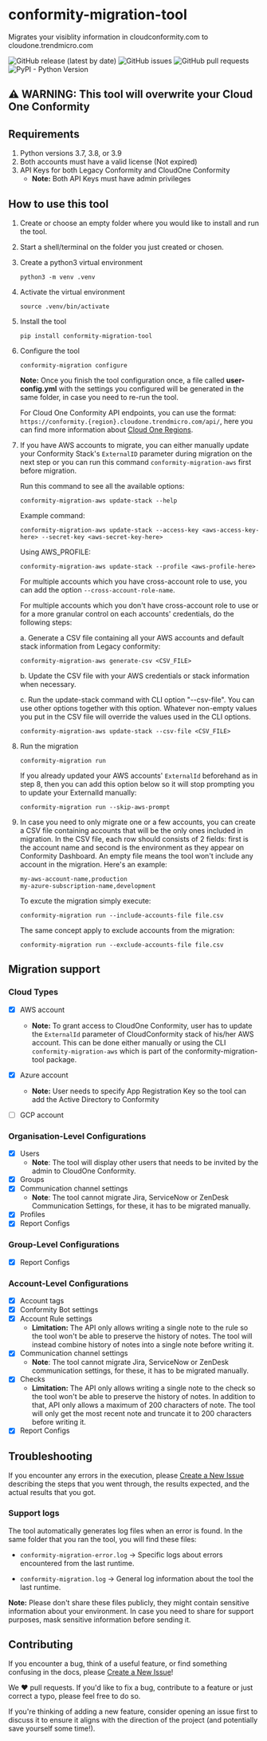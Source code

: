 # conformity-migration-tool
Migrates your visiblity information in cloudconformity.com to cloudone.trendmicro.com

![GitHub release (latest by date)](https://img.shields.io/github/v/release/atiradocc/conformity-migration-tool?color=red&label=Last%20Release&logo=trend-micro&logoColor=red)
![GitHub issues](https://img.shields.io/github/issues/atiradocc/conformity-migration-tool?label=Issues)
![GitHub pull requests](https://img.shields.io/github/issues-pr/atiradocc/conformity-migration-tool?label=Pull%20Requests)
![PyPI - Python Version](https://img.shields.io/pypi/pyversions/conformity-migration-tool?logo=python&label=Python%20Version%20Support)

## **⚠ WARNING: This tool will overwrite your Cloud One Conformity**

## Requirements
1. Python versions 3.7, 3.8, or 3.9
2. Both accounts must have a valid license (Not expired)
3. API Keys for both Legacy Conformity and CloudOne Conformity
   - **Note:** Both API Keys must have admin privileges

## How to use this tool

1) Create or choose an empty folder where you would like to install and run the tool.

2) Start a shell/terminal on the folder you just created or chosen.

3) Create a python3 virtual environment
    ```
    python3 -m venv .venv
    ```

4) Activate the virtual environment
   ```
   source .venv/bin/activate
   ```

5) Install the tool
    ```
    pip install conformity-migration-tool
    ```

6) Configure the tool
    ```
    conformity-migration configure
    ```
    **Note:** Once you finish the tool configuration once, a file called **user-config.yml** with the settings you configured will be generated in the same folder, in case you need to re-run the tool.

    For Cloud One Conformity API endpoints, you can use the format: ```https://conformity.{region}.cloudone.trendmicro.com/api/```, here you can find more information about [Cloud One Regions](https://cloudone.trendmicro.com/docs/identity-and-account-management/c1-regions/).

7) If you have AWS accounts to migrate, you can either manually update your Conformity Stack's `ExternalID` parameter during migration on the next step or you can run this command `conformity-migration-aws` first before migration.

   Run this command to see all the available options:
   ```
   conformity-migration-aws update-stack --help
   ```
   Example command:
   ```
   conformity-migration-aws update-stack --access-key <aws-access-key-here> --secret-key <aws-secret-key-here>
   ```
   Using AWS_PROFILE:
   ```
   conformity-migration-aws update-stack --profile <aws-profile-here>
   ```
   
   For multiple accounts which you have cross-account role to use, you can add the option `--cross-account-role-name`.

   For multiple accounts which you don't have cross-account role to use or for a more granular control on each accounts' credentials, do the following steps:

   a. Generate a CSV file containing all your AWS accounts and default stack information from Legacy conformity:
   ```
   conformity-migration-aws generate-csv <CSV_FILE>
   ```
   b. Update the CSV file with your AWS credentials or stack information when necessary.
   
   c. Run the update-stack command with CLI option "--csv-file". You can use other options together with this option. Whatever non-empty values you put in the CSV file will override the values used in the CLI options.
   ```
   conformity-migration-aws update-stack --csv-file <CSV_FILE>
   ```


8)  Run the migration
    ```
    conformity-migration run
    ```
    If you already updated your AWS accounts' `ExternalId` beforehand as in step 8, then you can add this
    option below so it will stop prompting you to update your ExternalId manually:
    ```
    conformity-migration run --skip-aws-prompt
    ```

9)  In case you need to only migrate one or a few accounts, you can create a CSV file containing accounts that will be the only ones included in migration. In the CSV file, each row should consists of 2 fields: first is the account name and second is the environment as they appear on Conformity Dashboard. An empty file means the tool won't include any account in the migration. Here's an example:

    ```
    my-aws-account-name,production
    my-azure-subscription-name,development
    ```

    To excute the migration simply execute:

    ```
    conformity-migration run --include-accounts-file file.csv
    ```

    The same concept apply to exclude accounts from the migration:

    ```
    conformity-migration run --exclude-accounts-file file.csv
    ```

## Migration support
### Cloud Types
- [X] AWS account
  - **Note:** To grant access to CloudOne Conformity, user has to update the `ExternalId` parameter of CloudConformity stack of his/her AWS account. This can be done either manually or using the CLI `conformity-migration-aws` which is part of the conformity-migration-tool package.

- [X] Azure account
  - **Note:** User needs to specify App Registration Key so the tool can add the Active Directory to Conformity
- [ ] GCP account

### Organisation-Level Configurations
- [X] Users
  - **Note**: The tool will display other users that needs to be invited by the admin to CloudOne Conformity.
- [X] Groups
- [X] Communication channel settings
  - **Note**: The tool cannot migrate Jira, ServiceNow or ZenDesk Communication Settings, for these, it has to be migrated manually.
- [X] Profiles
- [X] Report Configs

### Group-Level Configurations
- [X] Report Configs

### Account-Level Configurations
- [X] Account tags
- [X] Conformity Bot settings
- [X] Account Rule settings
  - **Limitation:** The API only allows writing a single note to the rule so the tool won't be able to preserve the history of notes. The tool will instead combine history of notes into a single note before writing it.
- [X] Communication channel settings
  - **Note**: The tool cannot migrate Jira, ServiceNow or ZenDesk communication settings, for these, it has to be migrated manually.
- [X] Checks
  - **Limitation:** The API only allows writing a single note to the check so the tool won't be able to preserve the history of notes. In addition to that, API only allows a maximum of 200 characters of note. The tool will only get the most recent note and truncate it to 200 characters before writing it.
- [X] Report Configs

## Troubleshooting
If you encounter any errors in the execution, please [Create a New Issue](https://github.com/atiradocc/conformity-migration-tool/issues/new) describing the steps that you went through, the results expected, and the actual results that you got.

### Support logs
The tool automatically generates log files when an error is found. In the same folder that you ran the tool, you will find these files:

- ```conformity-migration-error.log``` -> Specific logs about errors encountered from the last runtime.

- ```conformity-migration.log``` -> General log information about the tool the last runtime.

**Note:** Please don't share these files publicly, they might contain sensitive information about your environment. In case you need to share for support purposes, mask sensitive information before sending it.


## Contributing

If you encounter a bug, think of a useful feature, or find something confusing
in the docs, please
[Create a New Issue](https://github.com/atiradocc/conformity-migration-tool/issues/new)!

We :heart: pull requests. If you'd like to fix a bug, contribute to a feature or
just correct a typo, please feel free to do so.

If you're thinking of adding a new feature, consider opening an issue first to
discuss it to ensure it aligns with the direction of the project (and potentially
save yourself some time!).